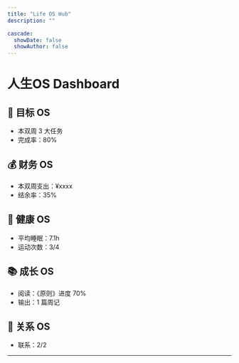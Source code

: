 ```yaml
---
title: "Life OS Hub"
description: ""

cascade:
  showDate: false
  showAuthor: false
---
```


# 人生OS Dashboard

## 🎯 目标 OS
- 本双周 3 大任务
- 完成率：80%

## 💰  财务 OS
- 本双周支出：¥xxxx
- 结余率：35%

## 🏃  健康 OS
- 平均睡眠：7.1h
- 运动次数：3/4

## 📚  成长 OS
- 阅读：《原则》进度 70%
- 输出：1 篇周记

## 🤝  关系 OS
- 联系：2/2
---
